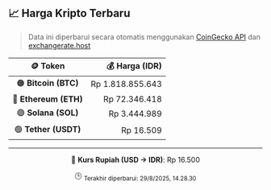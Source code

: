 

<!-- HARGA_KRIPTO -->
## 📈 Harga Kripto Terbaru

> Data ini diperbarui secara otomatis menggunakan [CoinGecko API](https://www.coingecko.com/) dan [exchangerate.host](https://exchangerate.host/)

<div align="center">

| 🪙 Token | 💰 Harga (IDR) |
|:------:|---------------:|
| 🟠 **Bitcoin (BTC)**   | Rp 1.818.855.643 |
| 🔵 **Ethereum (ETH)**  | Rp 72.346.418 |
| 🟣 **Solana (SOL)**    | Rp 3.444.989 |
| 🟢 **Tether (USDT)**   | Rp 16.509 |

---

💱 **Kurs Rupiah (USD → IDR)**: Rp 16.500

🕒 <sub>Terakhir diperbarui: 29/8/2025, 14.28.30</sub>

</div>
<!-- /HARGA_KRIPTO -->